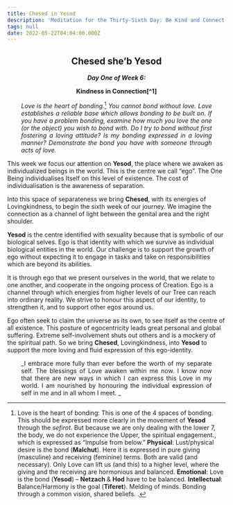 ```yaml
---
title: Chesed in Yesod
description: 'Meditation for the Thirty-Sixth Day: Be Kind and Connect'
tags: null
date: 2022-05-22T04:04:00.000Z
---
```


<div style="font-weight: bold; text-align:center">
<h2>Chesed she’b Yesod</h2>
<i>Day One of Week 6:</i> 
<p>Kindness in Connection[^1]</p>

</div>
<div style="text-align: justify; margin-left: 2rem; margin-right: 2rem;">

_Love is the heart of bonding._[^2] _You cannot bond without love. Love establishes a reliable base which allows bonding to be built on. If you have a problem bonding, examine how much you love the one (or the object) you wish to bond with. Do I try to bond without first fostering a loving attitude? Is my bonding expressed in a loving manner? Demonstrate the bond you have with someone through acts of love._

</div>

This week we focus our attention on **Yesod**, the place where we awaken as individualized beings in the world. This is the centre we call “ego”. The One Being individualises Itself on this level of existence. The cost of individualisation is the awareness of separation.

Into this space of separateness we bring **Chesed**, with its energies of Lovingkindness, to begin the sixth week of our journey. We imagine the connection as a channel of light between the genital area and the right shoulder.

**Yesod** is the centre identified with sexuality because that is symbolic of our biological selves. Ego is that identity with which we survive as individual biological entities in the world. Our challenge is to support the growth of ego without expecting it to engage in tasks and take on responsibilities which are beyond its abilities.

It is through ego that we present ourselves in the world, that we relate to one another, and cooperate in the ongoing process of Creation. Ego is a channel through which energies from higher levels of our Tree can reach into ordinary reality. We strive to honour this aspect of our identity, to strengthen it, and to support other egos around us.

Ego often seek to claim the universe as its own, to see itself as the centre of all existence. This posture of egocentricity leads great personal and global suffering. Extreme self-involvement shuts out others and is a mockery of the spiritual path. So we bring **Chesed**, Lovingkindness, into **Yesod** to support the more loving and fluid expression of this ego-identity.

<div style="text-align: justify; margin-left: 2rem; margin-right: 2rem;">

_I embrace more fully than ever before the worth of my separate self. The blessings of Love awaken within me now. I know now that there are new ways in which I can express this Love in my world. I am nourished by honouring the individual expression of self in me and in all whom I meet.
_

</div>

[^1]: “Be kind in your relationships”; “Make connections that are kind, and not angry or devious”; ”Treat those you are connected to kindly”.
[^2]:
    Love is the heart of bonding:
    This is one of the 4 spaces of bonding. This should be expressed more clearly in the movement of **Yesod** through the _sefirot_.
    But because we are only dealing with the lower 7, the body, we do not experience the Upper, the spiritual engagement., which is expressed as “Impulse from below.”
    **Physical**: Lust/physical desire is the bond (**Malchut**). Here it is expressed in pure giving (masculine) and receiving (feminine) terms. Both are valid (and necessary). Only Love can lift us (and this) to a higher level, where the giving and the receiving are hormonious and balanced.
    **Emotional**: Love is the bond (**Yesod**) – **Netzach** & **Hod** have to be balanced.
    **Intellectual**: Balance/Harmony is the goal (**Tiferet**). Melding of minds. Bonding through a common vision, shared beliefs. .
